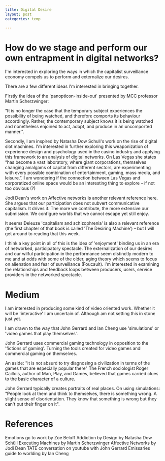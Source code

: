 ```yaml
---
title: Digital Desire
layout: post
categories: temp

---
```


# How do we stage and perform our own entrapment in digital networks?

I'm interested in exploring the ways in which the capitalist surveillance economy compels us to perform and externalize our desires.   

There are a few different ideas I'm interested in bringing together.

Firstly the idea of the 'panopticon-inside-out' presented by MCC professor Martin Scherzwinger:

"It is no longer the case that the temporary subject experiences the possibility of being watched, and therefore comports its behaviour accordingly. Rather, the contemporary subject knows it is being watched and nonetheless enjoined to act, adopt, and produce in an uncomported manner.".

Secondly, I am inspired by Natasha Dow Schull's work on the rise of digital slot machines.   I'm interested in further exploring this weaponization of experience design and psychology used in the casino industry and applying this framework to an analysis of digital networks. On Las Vegas she states “has become a vast laboratory, where giant corporations, themselves changing amalgams of capital from different sectors, are experimenting with every possible combination of entertainment, gaming, mass media, and leisure.”. I am wondering if the connection between Las Vegas and corporatized online space would be an interesting thing to explore – if not too obvious (?)

Jodi Dean's work on Affective networks is another relevant reference here. She argues that our participation does not subvert communicative capitalism. It drives it. The more we contribute, the more extensive our submission. We configure worlds that we cannot escape yet still enjoy.

It seems Deleuze 'capitalism and schizophrenia' is also a relevant reference (the first chapter of that book is called 'The Desiring Machine') – but I will get around to reading that this week.

I think a key point in all of this is the idea of 'enjoyment' binding us in an era of networked, participatory spectacle. The externalization of our desires and our wilful participation in the performance seem distinctly modern to me and at odds with some of the older, aging theory which seems to focus on alienation and fear of surveillance (Foucault).  I'm interested in examining the relationships and feedback loops between producers, users, service providers in the networked spectacle.

# Medium
I am interested in producing some kind of video oriented work. Whether it will  be 'interactive' I am uncertain of. Although am not setting this in stone just yet.

I am drawn to the way that  John Gerrard and Ian Cheng use 'simulations' or 'video games that play themselves'.  

John Gerrard uses commercial gaming technology in opposition to the 'fictions of gaming'.  Turning the tools created for video games and commercial gaming on themselves.

An aside: "It is not absurd to try diagnosing a civilization in terms of the games that are especially popular there" The French sociologist Roger Caillois, author of Man, Play, and Games, believed that games carried clues to the basic character of a culture.

John Gerrard typically creates portraits of real places.  On using simulations: "People look at them and think to themselves, there is something wrong. A slight sense of disorientation. They know that something is wrong but they can't put their finger on it".


# References

Emotions go to work by Zoe Beloff
Addiction by Design by Natasha Dow Schüll
Executing Machines by Martin Scherzwinger
Affective Networks by Jodi Dean
TATE conversation on youtube with John Gerrard
Emissaries guide to worlding by Ian Cheng
